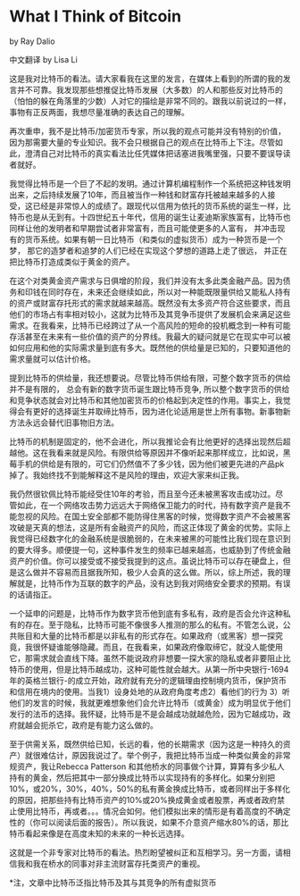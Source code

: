 # What I Think of Bitcoin
 by Ray Dalio
 
 中文翻译 by Lisa Li

这是我对比特币的看法。请大家看我在这里的发言，在媒体上看到的所谓的我的发言并不可靠。我发现那些想推促比特币发展（大多数）的人和那些反对比特币的（怕怕的躲在角落里的少数）人对它的描绘是非常不同的。跟我以前说过的一样， 事物有正反两面，我想尽量准确的表达自己的理解。

再次重申，我不是比特币/加密货币专家，所以我的观点可能并没有特别的价值，因为那需要大量的专业知识。我不会只根据自己的观点在比特币上下注。尽管如此，澄清自己对比特币的真实看法比任凭媒体把话塞进我嘴里强，只要不要误导读者就好。

我觉得比特币是一个巨了不起的发明。通过计算机编程制作一个系统把这种钱发明出来，之后持续发展了10年，而且被当作一种钱和财富存托被越来越多的人接受，这已经是非常惊人的成绩了。跟现代以信用为依托的货币系统的诞生一样，比特币也是从无到有。十四世纪五十年代，信用的诞生让麦迪斯家族富有，比特币也同样让他的发明者和早期尝试者非常富有，而且可能使更多的人富有， 并冲击现有的货币系统。如果有朝一日比特币（和类似的虚拟货币）成为一种货币是一个梦， 那它的造梦者和追梦的人们已经在实现这个梦想的道路上走了很远， 并正在把比特币打造成类似于黄金的资产。

在这个对类黄金资产需求与日俱增的阶段，我们并没有太多此类金融产品。因为债务和印钱在同时存在，未来还会继续如此，所以对一种能既限量供给又能私人持有的资产或财富存托形式的需求就越来越高。既然没有太多资产符合这些要求，而且他们的市场占有率相对较小，这就为比特币及其竞争币提供了发展机会来满足这些需求。在我看来，比特币已经跨过了从一个高风险的短命的投机概念到一种有可能存活甚至在未来有一些价值的资产的分界线。我最大的疑问就是它在现实中可以被如何应用和他的实际需求量到底有多大。既然他的供给量是已知的，只要知道他的需求量就可以估计价格。

提到比特币的供给量，我还想要说。尽管比特币供给有限，可整个数字货币的供给并不是有限的， 总会有新的数字货币诞生跟比特币竞争, 所以整个数字货币的供给和竞争状态就会对比特币和其他加密货币的价格起到决定性的作用。事实上，我觉得会有更好的选择诞生并取缔比特币，因为进化论适用是世上所有事物。新事物新方法永远会替代旧事物旧方法。

比特币的机制是固定的，他不会进化，所以我推论会有比他更好的选择出现然后超越他。这在我看来就是风险。有限供给等原因并不像听起来那样成立，比如说，黑莓手机的供给是有限的，可它们仍然值不了多少钱，因为他们被更先进的产品pk掉了。我始终找不到能解释这不是风险的理由，欢迎大家来纠正我。

我仍然很钦佩比特币能经受住10年的考验，而且至今还未被黑客攻击成功过。尽管如此，在一个网络攻击势力远远大于网络保卫能力的时代，持有数字资产是我不能忽视的风险。在国土安全部都不能防得住黑客的时候，觉得数字资产不会被黑客攻破是天真的想法，这是所有金融资产的风险，而这正体现了黄金的优势。实际上我觉得已经数字化的金融系统是很脆弱的，在未来被黑的可能性比我们现在意识到的要大得多。顺便提一句，这种事件发生的频率已越来越高，也威胁到了传统金融资产的价值。你可以接受或不接受我提到的这点。虽说比特币可以存在硬盘上，但是这么做并不容易而且据我所知，极少人会真的这么做。所以，综上所述，我的理解就是，比特币作为互联的数字的产品，没有达到我对网络安全要求的预期。有误的话请指正。

一个延申的问题是，比特币作为数字货币他到底有多私有，政府是否会允许这种私有的存在。至于隐私，比特币可能不像很多人推测的那么的私有。不管怎么说，公共账目和大量的比特币都是以非私有的形式存在。如果政府（或黑客）想一探究竟，我很怀疑谁能够隐藏。而且，在我看来，如果政府像取缔它，就没人能使用它，那需求就会直线下降。虽然不能说政府非想要一探大家的隐私或者非要阻止比特币的使用，但是比特币越成功，这种可能性就会越大。从第一所中央银行-1694年的英格兰银行-的成立开始，政府就有充分的逻辑理由控制境内货币，保护货币和信用在境内的使用。当我1）设身处地的从政府角度考虑2）看他们的行为 3）听他们的发言的时候，我就更难想象他们会允许比特币（或黄金）成为明显优于他们发行的法币的选择。我怀疑，比特币是不是会越成功就越危险，因为它越成功，政府就越会扼杀它，政府是有能力这么做的。

至于供需关系，既然供给已知，长远的看，他的长期需求（因为这是一种持久的资产）就很难估计，原因我说过了。举个例子，我把比特币当成一种类似黄金的非常规资产，我让Rebecca Patterson 和其他桥水的同事做个计算，算算有多少私人持有的黄金，然后把其中一部分换成比特币以实现持有的多样化。如果分别把10%，或20%，30%，40%，50%的私有黄金换成比特币，或者同样出于多样化的原因，把那些持有比特币资产的10%或20%换成黄金或者股票，再或者政府禁止使用比特币，再或者。。。情况会如何。他们模拟出来的情形是有着高度的不确定性的（你可以阅读后面的报告）。所以我说，如果不介意资产缩水80%的话，那比特币看起来像是在高度未知的未来的一种长远选择。

这就是一个非专家对比特币的看法。热烈盼望被纠正和互相学习。另一方面，请相信我和我在桥水的同事对非主流财富存托类资产的重视。

*注，文章中比特币泛指比特币及其与其竞争的所有虚拟货币

